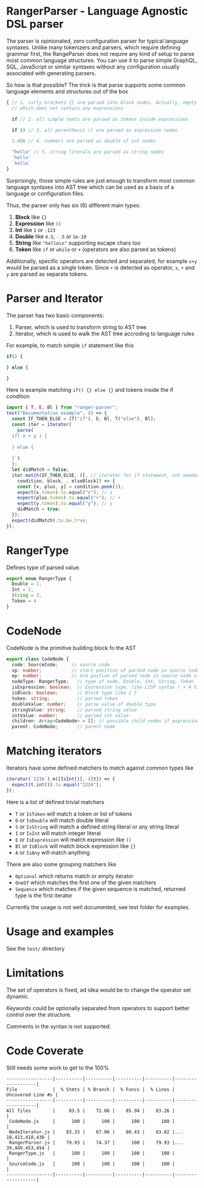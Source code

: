# RangerParser - Language Agnostic DSL parser

The parser is opinionated, zero configuration parser for typical language syntaxes. Unlike
many tokenizers and parsers, which require defining grammar first, the RangeParser does not
require any kind of setup to parse most common language structures. You can use it to parse
simple GraphQL, SQL, JavaScript or similar syntaxes without any configuration usually associated
with generating parsers.

So how is that possible? The trick is that parse supports some common language elements and structures
out of the box

```typescript
{ // 1. curly brackets {} are parsed into block nodes. Actually, empty file is invisble block
  // which does not contain any expressions

  if // 2. all simple texts are parsed as tokens inside expressions

  if () // 3. all parenthesis () are parsed as expression nodes

  1.456 // 4. numbers are parsed as double of int nodes

  "hello" // 5. string literals are parsed as string nodes
  'hello'
  `hello`
}
```

Surprisingly, those simple rules are just enough to transform most common language syntaxes into AST tree
which can be used as a basis of a language or configuration files.

Thus, the parser only has six (6) different main types:

1. **Block** like `{}`
2. **Expression** like `()`
3. **Int** like `1` or `-123`
4. **Double** like `4.5`, `-.5` or `1e-10`
5. **String** like `"hello\n"` supporting escape chars too
6. **Token** like `if` or `while` or `+` (operators are also parsed as tokens)

Additionally, specific operators are detected and separated, for example `x+y` would be parsed as a
single token. Since `+` is detected as operator, `x`, `+` and `y` are parsed as separate tokens.

# Parser and Iterator

The parser has two basic components:

1. Parser, which is used to transform string to AST tree
2. Iterator, which is used to walk the AST tree accroding to language rules

For example, to match simple `if` statement like this

```typescript
if() {

} else {

}
```

Here is example matching `if() {} else {}` and tokens inside the if condition

```typescript
import { T, E, Bl } from "ranger-parser";
test("Documentation example", () => {
  const IF_THEN_ELSE = [T("if"), E, Bl, T("else"), Bl];
  const iter = iterator(
    parse(`
  if( x + y ) {
  
  } else {
  
  }`)
  );
  let didMatch = false;
  iter.match(IF_THEN_ELSE, ([, // iterator for if statement, not needed
    condition, block, , elseBlock]) => {
    const [x, plus, y] = condition.peek(3);
    expect(x.token).to.equal("x"); // x
    expect(plus.token).to.equal("+"); // +
    expect(y.token).to.equal("y"); // y
    didMatch = true;
  });
  expect(didMatch).to.be.true;
});
```

# RangerType

Defines type of parsed value.

```typescript
export enum RangerType {
  Double = 1,
  Int = 2,
  String = 3,
  Token = 4
}
```

# CodeNode

CodeNode is the primitive building block fo the AST

```typescript
export class CodeNode {
  code: SourceCode;     // source code
  sp: number;           // start position of parsed node in source code string
  ep: number;           // end postion of parsed node in source code string
  nodeType: RangerType;   // type of node, Double, Int, String, Token
  isExpression: boolean;  // Expression type, like LISP syntax ( + 4 5)
  isBlock: boolean;       // Block type like { }
  token: string;          // parsed token
  doubleValue: number;    // parse value of double type
  stringValue: string;    // parsed string value
  intValue: number;       // parsed int value
  children: Array<CodeNode> = []; // possible child nodes if expression or block
  parent: CodeNode;       // parent node
```

# Matching iterators

Iterators have some defined matchers to match against common types like

```typescript
iterator(`1234`).m([IsInt()], ([t]) => {
  expect(t.int()).to.equal("1234");
});
```

Here is a list of defined trivial matchers

- `T` or `IsToken` will match a token or list of tokens
- `D` or `IsDouble` will match double literal
- `S` or `IsString` will match a defined string literal or any string literal
- `I` or `IsInt` will match integer literal
- `E` or `IsExpression` will match expression like `()`
- `Bl` or `IsBlock` will match block expression like `{}`
- `A` or `IsAny` will match anything

There are also some grouping matchers like

- `Optional` which returns match or empty iterator
- `OneOf` which matches the first one of the given matchers
- `Sequence` which matches if the given sequence is matched, returned type is the first iterator

Currently the usage is not well documented, see test folder for examples.

# Usage and examples

See the `test/` directory

# Limitations

The set of operators is fixed, ad idea would be to change the operator set dynamic.

Keywords could be optionally separated from operators to support better control over the structure.

Comments in the syntax is not supported.

# Code Coverate

Still needs some work to get to the 100%

```
-----------------|----------|----------|----------|----------|-------------------|
File             |  % Stmts | % Branch |  % Funcs |  % Lines | Uncovered Line #s |
-----------------|----------|----------|----------|----------|-------------------|
All files        |     83.5 |    72.06 |    85.94 |    83.26 |                   |
 CodeNode.js     |      100 |      100 |      100 |      100 |                   |
 NodeIterator.js |    83.33 |    67.06 |    80.43 |    83.02 |... 10,413,418,430 |
 RangerParser.js |    79.93 |    74.37 |      100 |    79.93 |... 39,449,453,454 |
 RangerType.js   |      100 |      100 |      100 |      100 |                   |
 SourceCode.js   |      100 |      100 |      100 |      100 |                   |
-----------------|----------|----------|----------|----------|-------------------|
```
